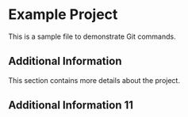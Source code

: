 # Example Project
This is a sample file to demonstrate Git commands.
## Additional Information
This section contains more details about the project.
## Additional Information 11
